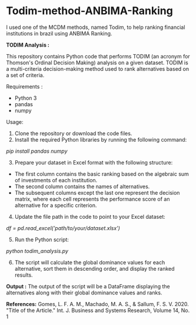 # Todim-method-ANBIMA-Ranking
I used one of the MCDM methods, named Todim, to help ranking financial institutions in brazil using ANBIMA Ranking.


**TODIM Analysis :**

This repository contains Python code that performs TODIM (an acronym for Thomson's Ordinal Decision Making) analysis on a given dataset. TODIM is a multi-criteria decision-making method used to rank alternatives based on a set of criteria.

Requirements :
- Python 3
- pandas
- numpy

Usage:
1. Clone the repository or download the code files.
2. Install the required Python libraries by running the following command:

_pip install pandas numpy_

3. Prepare your dataset in Excel format with the following structure:

  - The first column contains the basic ranking based on the algebraic sum of investments of each institution.
  - The second column contains the names of alternatives.
  - The subsequent columns except the last one represent the decision matrix, where each cell represents the performance score of an alternative for a specific criterion.
   
4. Update the file path in the code to point to your Excel dataset:

  _df = pd.read_excel('path/to/your/dataset.xlsx')_

5. Run the Python script:

  _python todim_analysis.py_

6. The script will calculate the global dominance values for each alternative, sort them in descending order, and display the ranked results.

**Output :**
The output of the script will be a DataFrame displaying the alternatives along with their global dominance values and ranks.

**References:**
Gomes, L. F. A. M., Machado, M. A. S., & Sallum, F. S. V. 2020. "Title of the Article." Int. J. Business and Systems Research, Volume 14, No. 1
